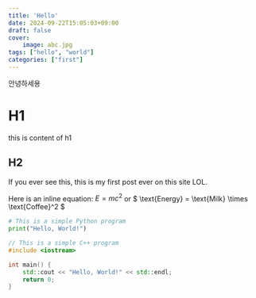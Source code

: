 ```yaml
---
title: 'Hello'
date: 2024-09-22T15:05:03+09:00
draft: false
cover:
    image: abc.jpg
tags: ["hello", "world"]
categories: ["first"]
---
```

안녕하세용

# H1
this is content of h1
## H2

If you ever see this, this is my first post ever on this site LOL.

Here is an inline equation: $E = mc^2$ or $ \text{Energy} = \text{Milk} \times \text{Coffee}^2  $

```python
# This is a simple Python program
print("Hello, World!")
```

```cpp
// This is a simple C++ program
#include <iostream>

int main() {
    std::cout << "Hello, World!" << std::endl;
    return 0;
}
```